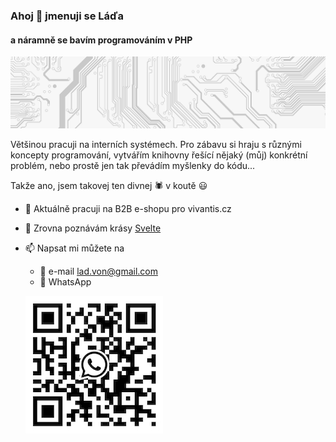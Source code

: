 ### Ahoj 👋 jmenuji se Láďa
#### a náramně se bavím programováním v PHP
![a náramně se bavím programováním v PHP](https://raw.githubusercontent.com/lawondyss/lawondyss/master/banner.png)

Většinou pracuji na interních systémech. Pro zábavu si hraju s různými koncepty programování, vytvářím knihovny řešící nějaký (můj) konkrétní problém, nebo prostě jen tak převádím myšlenky do kódu...

Takže ano, jsem takovej ten divnej 🕷️ v koutě 😃

- 🔭 Aktuálně pracuji na B2B e-shopu pro vivantis.cz
- 🌱 Zrovna poznávám krásy [Svelte](https://svelte.dev/)
- 📫 Napsat mi můžete na
  - 📧 e-mail lad.von@gmail.com
  - 💬 WhatsApp

   ![WhatsApp QR](https://raw.githubusercontent.com/lawondyss/lawondyss/master/whatsapp-qr.png)

